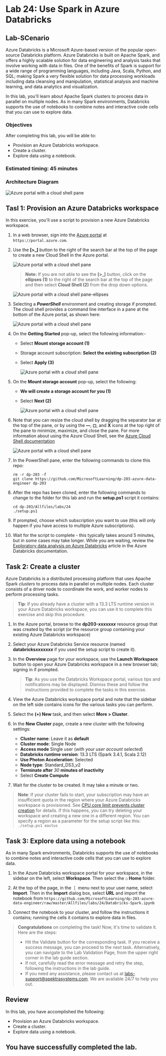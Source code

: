 # Lab 24: Use Spark in Azure Databricks

## Lab-SCenario

Azure Databricks is a Microsoft Azure-based version of the popular open-source Databricks platform. Azure Databricks is built on Apache Spark, and offers a highly scalable solution for data engineering and analysis tasks that involve working with data in files. One of the benefits of Spark is support for a wide range of programming languages, including Java, Scala, Python, and SQL; making Spark a very flexible solution for data processing workloads including data cleansing and manipulation, statistical analysis and machine learning, and data analytics and visualization.

In this lab, you'll learn about Apache Spark clusters to process data in parallel on multiple nodes. As in many Spark environments, Databricks supports the use of notebooks to combine notes and interactive code cells that you can use to explore data.

### Objectives

After completing this lab, you will be able to:

 - Provision an Azure Databricks workspace.
 - Create a cluster.
 - Explore data using a notebook.

### Estimated timing: 45 minutes

### Architecture Diagram

   ![Azure portal with a cloud shell pane](./Lab-Scenario-Preview/media/lab24.png)

## Tasl 1: Provision an Azure Databricks workspace

In this exercise, you'll use a script to provision a new Azure Databricks workspace.

1. In a web browser, sign into the [Azure portal](https://portal.azure.com) at `https://portal.azure.com`.

1. Use the **[\>_]** button to the right of the search bar at the top of the page to create a new Cloud Shell in the Azure portal.

    ![Azure portal with a cloud shell pane](./images/25-1.png)

    >**Note:** If you are not able to see the **[\>_]** button, click on the **ellipses (1)** to the right of the search bar at the top of the page and then select **Cloud Shell (2)** from the drop down options.

    ![Azure portal with a cloud shell pane-ellipses](./images/cloudshell-ellipses.png)

1. Selecting a ***PowerShell*** environment and creating storage if prompted. The cloud shell provides a command line interface in a pane at the bottom of the Azure portal, as shown here:

    ![Azure portal with a cloud shell pane](./images/L3T1S3.png)

1. On the **Getting Started** pop-up, select the following information:-

    - Select **Mount storage account (1)**
    - Storage account subscription: **Select the existing subscription (2)**
    - Select **Apply (3)**

        ![Azure portal with a cloud shell pane](./images/gettingstarted.png)

1. On the **Mount storage account** pop-up, select the following:

    - **We will create a storage account for you (1)**
    - Select **Next (2)**

        ![Azure portal with a cloud shell pane](./images/mount-storageaccount.png)

1. Note that you can resize the cloud shell by dragging the separator bar at the top of the pane, or by using the **&#8212;**, **&#9723;**, and **X** icons at the top right of the pane to minimize, maximize, and close the pane. For more information about using the Azure Cloud Shell, see the [Azure Cloud Shell documentation](https://docs.microsoft.com/azure/cloud-shell/overview)

    ![Azure portal with a cloud shell pane](./images/25-5.png)
1. In the PowerShell pane, enter the following commands to clone this repo:

    ```
    rm -r dp-203 -f
    git clone https://github.com/MicrosoftLearning/dp-203-azure-data-engineer dp-203
    ```

1. After the repo has been cloned, enter the following commands to change to the folder for this lab and run the **setup.ps1** script it contains:

    ```
    cd dp-203/Allfiles/labs/24
    ./setup.ps1
    ```

1. If prompted, choose which subscription you want to use (this will only happen if you have access to multiple Azure subscriptions).

1. Wait for the script to complete - this typically takes around 5 minutes, but in some cases may take longer. While you are waiting, review the [Exploratory data analysis on Azure Databricks](https://learn.microsoft.com/azure/databricks/exploratory-data-analysis/) article in the Azure Databricks documentation.

## Task 2: Create a cluster

Azure Databricks is a distributed processing platform that uses Apache Spark *clusters* to process data in parallel on multiple nodes. Each cluster consists of a driver node to coordinate the work, and worker nodes to perform processing tasks.

> **Tip**: If you already have a cluster with a 13.3 LTS runtime version in your Azure Databricks workspace, you can use it to complete this exercise and skip this procedure.

1. In the Azure portal, browse to the **dp203-*xxxxxxx*** resource group that was created by the script (or the resource group containing your existing Azure Databricks workspace)

2. Select your Azure Databricks Service resource (named **databricks*xxxxxxx*** if you used the setup script to create it).

3. In the **Overview** page for your workspace, use the **Launch Workspace** button to open your Azure Databricks workspace in a new browser tab; signing in if prompted.

    > **Tip**: As you use the Databricks Workspace portal, various tips and notifications may be displayed. Dismiss these and follow the instructions provided to complete the tasks in this exercise.

4. View the Azure Databricks workspace portal and note that the sidebar on the left side contains icons for the various tasks you can perform.

5. Select the **(+) New** task, and then select **More > Cluster**.

6. In the **New Cluster** page, create a new cluster with the following settings:
    - **Cluster name**: Leave it as **default**
    - **Cluster mode**: Single Node
    - **Access mode** Single user (*with your user account selected*)
    - **Databricks runtime version**: 13.3 LTS (Spark 3.4.1, Scala 2.12)
    - **Use Photon Acceleration**: Selected
    - **Node type**: Standard_DS3_v2
    - **Terminate after** *30* **minutes of inactivity**
    - Select **Create Compute**

7. Wait for the cluster to be created. It may take a minute or two.

> **Note**: If your cluster fails to start, your subscription may have an insufficient quota in the region where your Azure Databricks workspace is provisioned. See [CPU core limit prevents cluster creation](https://docs.microsoft.com/azure/databricks/kb/clusters/azure-core-limit) for details. If this happens, you can try deleting your workspace and creating a new one in a different region. You can specify a region as a parameter for the setup script like this: `./setup.ps1 eastus`

## Task 3: Explore data using a notebook

As in many Spark environments, Databricks supports the use of notebooks to combine notes and interactive code cells that you can use to explore data.

1. In the Azure Databricks workspace portal for your workspace, in the sidebar on the left, select **Workspace**. Then select the **&#8962; Home** folder.

2. At the top of the page, in the **&#8942;** menu next to your user name, select **Import**. Then in the **Import** dialog box, select **URL** and import the notebook from `https://github.com/MicrosoftLearning/dp-203-azure-data-engineer/raw/master/Allfiles/labs/24/Databricks-Spark.ipynb`

3. Connect the notebook to your cluster, and follow the instructions it contains; running the cells it contains to explore data in files.

> **Congratulations** on completing the task! Now, it's time to validate it. Here are the steps:
> - Hit the Validate button for the corresponding task. If you receive a success message, you can proceed to the next task. Alternatively, you can navigate to the Lab Validation Page, from the upper right corner in the lab guide section.
> - If not, carefully read the error message and retry the step, following the instructions in the lab guide. 
> - If you need any assistance, please contact us at labs-support@spektrasystems.com. We are available 24/7 to help you out.
 
   <validation step="a7f14397-e6e9-4ba4-93ba-6821f5700621" />

## Review

In this lab, you have accomplished the following:
 - Provision an Azure Databricks workspace.
 - Create a cluster.
 - Explore data using a notebook.

## You have successfully completed the lab.
